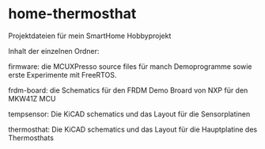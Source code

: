 # home-thermosthat
Projektdateien für mein SmartHome Hobbyprojekt

Inhalt der einzelnen Ordner:

firmware:
die MCUXPresso source files für manch Demoprogramme sowie erste Experimente mit FreeRTOS.

frdm-board:
die Schematics für den FRDM Demo Broard von NXP für den MKW41Z MCU

tempsensor:
Die KiCAD schematics und das Layout für die Sensorplatinen

thermosthat:
Die KiCAD schematics und das Layout für die Hauptplatine des Thermosthats
